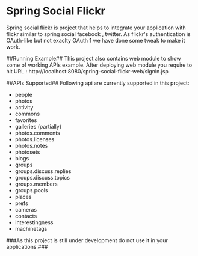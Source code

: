 Spring Social Flickr
======
Spring social flickr is project that helps to integrate your application with flickr similar to spring social facebook , twitter. As flickr's authentication is OAuth-like but not exaclty OAuth 1 we have done some tweak to make it work. 

##Running Example##
This project also contains web module to show some of working APIs example. After deploying web module you require to hit URL : 
http://localhost:8080/spring-social-flickr-web/signin.jsp

##APIs Supported##
Following api are currently supported in this project:

* people
* photos
* activity
* commons
* favorites
* galleries (partially)
* photos.comments
* photos.licenses
* photos.notes
* photosets
* blogs
* groups
* groups.discuss.replies
* groups.discuss.topics
* groups.members
* groups.pools
* places
* prefs
* cameras
* contacts
* interestingness
* machinetags

###As this project is still under development do not use it in your applications.###

